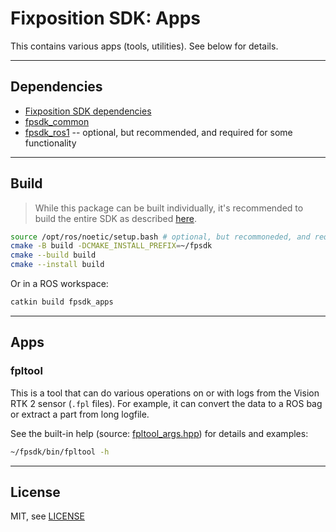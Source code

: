 # Fixposition SDK: Apps

This contains various apps (tools, utilities). See below for details.

---
## Dependencies

- [Fixposition SDK dependencies](../README.md#dependencies)
- [fpsdk_common](../fpsdk_common/README.md)
- [fpsdk_ros1](../fpsdk_common/README.md) -- optional, but recommended, and required for some functionality


---
## Build

> While this package can be built individually, it's recommended to build the entire SDK as described
> [here](../README.md#building).

```sh
source /opt/ros/noetic/setup.bash # optional, but recommoneded, and required for ROS functionalities
cmake -B build -DCMAKE_INSTALL_PREFIX=~/fpsdk
cmake --build build
cmake --install build
```

Or in a ROS workspace:

```sh
catkin build fpsdk_apps
```


---
## Apps

### fpltool

This is a tool that can do various operations on or with logs from the Vision RTK 2 sensor (`.fpl` files).
For example, it can convert the data to a ROS bag or extract a part from long logfile.

See the built-in help (source: [fpltool_args.hpp](fpltool/fpltool_args.hpp)) for details and examples:

```sh
~/fpsdk/bin/fpltool -h
```


---
## License

MIT, see [LICENSE](LICENSE)
